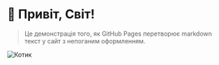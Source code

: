 # 👋 Привіт, Світ!

> Це демонстрація того, як GitHub Pages перетворює markdown текст у сайт з непоганим оформленням.

![Котик](https://encrypted-tbn0.gstatic.com/images?q=tbn:ANd9GcSKr5wT7rfkjkGvNeqgXjBmarC5ZNoZs-H2uMpML8O7Q4F9W-IlUQibBT6IPqyvX45NOgw&usqp=CAU)
